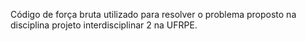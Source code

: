 Código de força bruta utilizado para resolver o problema proposto na disciplina projeto interdisciplinar 2 na UFRPE. 
